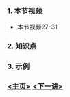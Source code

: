 ### 1. 本节视频
- 本节视频27-31
### 2. 知识点
### 3. 示例

### [<主页>](../README.md) [<下一讲>](../Lecture_11/README.md)